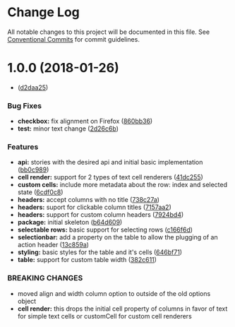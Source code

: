 # Change Log

All notable changes to this project will be documented in this file.
See [Conventional Commits](https://conventionalcommits.org) for commit guidelines.

<a name="1.0.0"></a>
# 1.0.0 (2018-01-26)


*  ([d2daa25](https://github.com/CraveFood/farmblocks/commit/d2daa25))


### Bug Fixes

* **checkbox:** fix alignment on Firefox ([860bb36](https://github.com/CraveFood/farmblocks/commit/860bb36))
* **test:** minor text change ([2d26c6b](https://github.com/CraveFood/farmblocks/commit/2d26c6b))


### Features

* **api:** stories with the desired api and initial basic implementation ([bb0c989](https://github.com/CraveFood/farmblocks/commit/bb0c989))
* **cell render:** support for 2 types of text cell renderers ([41dc255](https://github.com/CraveFood/farmblocks/commit/41dc255))
* **custom cells:** include more metadata about the row: index and selected state ([6cdf0c8](https://github.com/CraveFood/farmblocks/commit/6cdf0c8))
* **headers:** accept columns with no title ([738c27a](https://github.com/CraveFood/farmblocks/commit/738c27a))
* **headers:** suport for clickable column titles ([7157aa2](https://github.com/CraveFood/farmblocks/commit/7157aa2))
* **headers:** support for custom column headers ([7924bd4](https://github.com/CraveFood/farmblocks/commit/7924bd4))
* **package:** initial skeleton ([b64d609](https://github.com/CraveFood/farmblocks/commit/b64d609))
* **selectable rows:** basic support for selecting rows ([c166f6d](https://github.com/CraveFood/farmblocks/commit/c166f6d))
* **selectionbar:** add a property on the table to allow the plugging of an action header ([13c859a](https://github.com/CraveFood/farmblocks/commit/13c859a))
* **styling:** basic styles for the table and it's cells ([646bf71](https://github.com/CraveFood/farmblocks/commit/646bf71))
* **table:** support for custom table width ([382c611](https://github.com/CraveFood/farmblocks/commit/382c611))


### BREAKING CHANGES

* moved align and width column option to outside of the old options object
* **cell render:** this drops the initial cell property of columns in favor of text for simple text cells or customCell
for custom cell renderers
